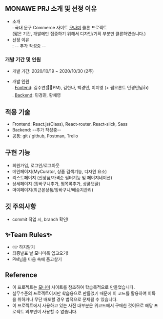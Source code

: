 ## MONAWE PRJ 소개 및 선정 이유
 - 소개 <br>
  : 국내 문구 Commerce 사이트 [모나미](https://www.monamimall.com/w/main.do) 클론 프로젝트<br>(짧은 기간, 개발에만 집중하기 위해서 디자인/기획 부분만 클론하였습니다.)
 - 선정 이유 <br>
  : -- 추가 작성중 --

### 개발 기간 및 인원
 - 개발 기간: 2020/10/19 ~ 2020/10/30 (2주)
 
 - 개발 인원<br>
  . [Fontend](https://github.com/wecode-bootcamp-korea/13-monawe-frontend): 김수연(🦸‍♀️PM), 김한나, 백경민, 이지영 (+ 쩜오론트 민경민님👍) <br>
  . [Backend](https://github.com/wecode-bootcamp-korea/13-monawe-backend):  민경민, 황채영

## 적용 기술
 - Frontend: React.js(Class), React-router, React-slick, Sass
 - Backend: --추가 작성중--
 - 공통: git / github, Postman, Trello
 
## 구현 기능
 - 회원가입, 로그인/로그아웃
 - 메인페이지(MyCurator, 상품 검색기능, 디자인 요소)
 - 리스트페이지 (신상품/가격순 필터기능 및 페이지네이션)
 - 상세페이지 (장바구니추가, 찜목록추가, 상품댓글)
 - 마이페이지(최근본상품/장바구니/배송지관리)

## 깃 주의사항
 - commit 작업 시, branch 확인!

## ✨Team Rules✨
 - `어?` 하지말기
 - 최종발표 날 모나미룩 입고오기!
 - PM님을 마음 속에 품고살기


## Reference
 - 이 프로젝트는 [모나미](https://www.monamimall.com/w/main.do) 사이트를 참조하여 학습목적으로 만들었습니다.
 - 실무수준의 프로젝트이지만 학습용으로 만들었기 때문에 이 코드를 활용하여 이득을 취하거나 무단 배포할 경우 법적으로 문제될 수 있습니다.
 - 이 프로젝트에서 사용하고 있는 사진 대부분은 위코드에서 구매한 것이므로 해당 프로젝트 외부인이 사용할 수 없습니다.
